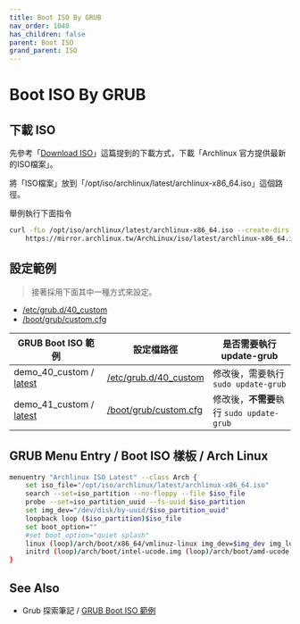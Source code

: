 ```yaml
---
title: Boot ISO By GRUB
nav_order: 1040
has_children: false
parent: Boot ISO
grand_parent: ISO
---
```



# Boot ISO By GRUB


## 下載 ISO

先參考「[Download ISO](https://samwhelp.github.io/note-about-archlinux/read/core/iso/download-iso.html)」這篇提到的下載方式，下載「Archlinux 官方提供最新的ISO檔案」。

將「ISO檔案」放到「/opt/iso/archlinux/latest/archlinux-x86_64.iso」這個路徑。

舉例執行下面指令

``` sh
curl -fLo /opt/iso/archlinux/latest/archlinux-x86_64.iso --create-dirs \
	https://mirror.archlinux.tw/ArchLinux/iso/latest/archlinux-x86_64.iso
```


## 設定範例

> 接著採用下面其中一種方式來設定。

* [/etc/grub.d/40_custom](https://github.com/samwhelp/note-about-grub/blob/gh-pages/_demo/prototype/boot_iso/demo_40_custom/ArchLinux/latest/40_custom)
* [/boot/grub/custom.cfg](https://github.com/samwhelp/note-about-grub/blob/gh-pages/_demo/prototype/boot_iso/demo_41_custom/ArchLinux/latest/custom.cfg)


| GRUB Boot ISO 範例 | 設定檔路徑 | 是否需要執行 update-grub |
| --- | --- | --- |
| demo_40_custom / [latest](https://github.com/samwhelp/note-about-grub/blob/gh-pages/_demo/prototype/boot_iso/demo_40_custom/ArchLinux/latest/) | [/etc/grub.d/40_custom](https://github.com/samwhelp/note-about-grub/blob/gh-pages/_demo/prototype/boot_iso/demo_40_custom/ArchLinux/latest/40_custom) | 修改後，需要執行 `sudo update-grub` |
| demo_41_custom / [latest](https://github.com/samwhelp/note-about-grub/blob/gh-pages/_demo/prototype/boot_iso/demo_41_custom/ArchLinux/latest/) | [/boot/grub/custom.cfg](https://github.com/samwhelp/note-about-grub/blob/gh-pages/_demo/prototype/boot_iso/demo_41_custom/ArchLinux/latest/custom.cfg) | 修改後，**不需要**執行 `sudo update-grub` |


## GRUB Menu Entry / Boot ISO 樣板 / Arch Linux

``` sh
menuentry "Archlinux ISO Latest" --class Arch {
	set iso_file="/opt/iso/archlinux/latest/archlinux-x86_64.iso"
	search --set=iso_partition --no-floppy --file $iso_file
	probe --set=iso_partition_uuid --fs-uuid $iso_partition
	set img_dev="/dev/disk/by-uuid/$iso_partition_uuid"
	loopback loop ($iso_partition)$iso_file
	set boot_option=""
	#set boot_option="quiet splash"
	linux (loop)/arch/boot/x86_64/vmlinuz-linux img_dev=$img_dev img_loop=$iso_file $boot_option
	initrd (loop)/arch/boot/intel-ucode.img (loop)/arch/boot/amd-ucode.img (loop)/arch/boot/x86_64/initramfs-linux.img
}
```


## See Also

* Grub 探索筆記 / [GRUB Boot ISO 範例](https://samwhelp.github.io/note-about-grub/read/howto/boot_iso.html)
